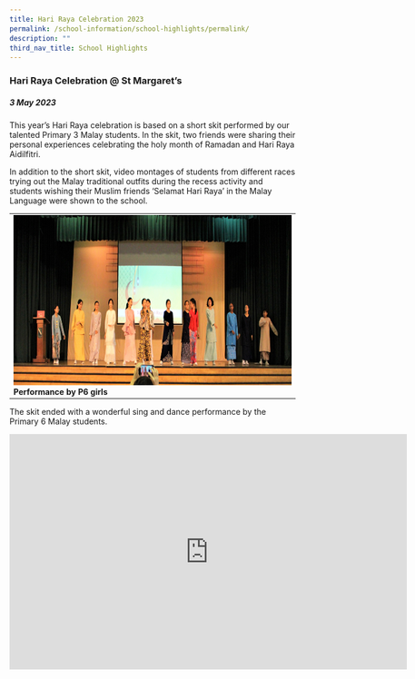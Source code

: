```yaml
---
title: Hari Raya Celebration 2023
permalink: /school-information/school-highlights/permalink/
description: ""
third_nav_title: School Highlights
---
```

### Hari Raya Celebration @ St Margaret’s

##### 3 May 2023

This year’s Hari Raya celebration is based on a short skit performed by our talented Primary 3 Malay students. In the skit, two friends were sharing their personal experiences celebrating the holy month of Ramadan and Hari Raya Aidilfitri. 

In addition to the short skit, video montages of students from different races trying out the Malay traditional outfits during the recess activity and students wishing their Muslim friends ‘Selamat Hari Raya’ in the Malay Language were shown to the school.

<table>
<tbody><tr>
		<td><img alt="hariraya01" src="/images/Hari%20Raya%20Celebration%202023/our%20talented%20performers.JPG" style="width:500px;height:300px;"><b>Performance by P6 girls </b></td>
</tr></tbody></table>

The skit ended with a wonderful sing and dance performance by the Primary 6 Malay students.

<center><iframe allowfullscreen="" allow="accelerometer; autoplay; clipboard-write; encrypted-media; gyroscope; picture-in-picture; web-share" frameborder="0" title="YouTube video player" src="https://www.youtube.com/embed/2X82VqoL094" height="415" width="700"></iframe></center>